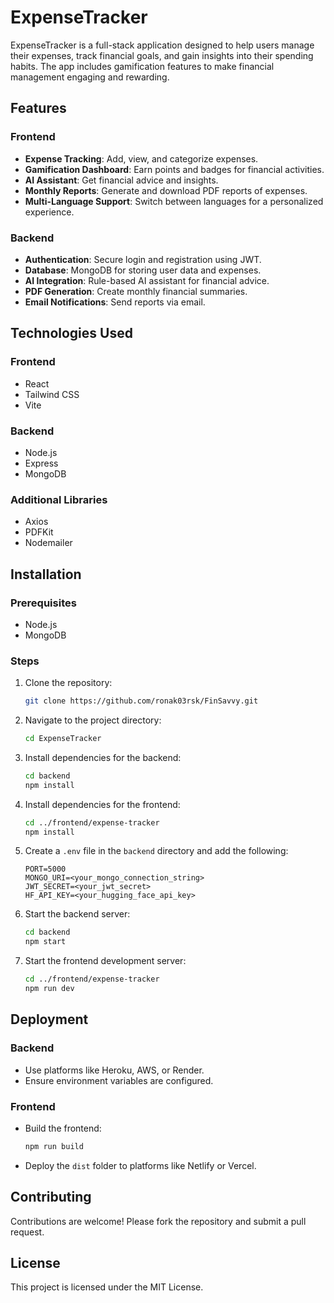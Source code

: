 # ExpenseTracker

ExpenseTracker is a full-stack application designed to help users manage their expenses, track financial goals, and gain insights into their spending habits. The app includes gamification features to make financial management engaging and rewarding.

## Features

### Frontend
- **Expense Tracking**: Add, view, and categorize expenses.
- **Gamification Dashboard**: Earn points and badges for financial activities.
- **AI Assistant**: Get financial advice and insights.
- **Monthly Reports**: Generate and download PDF reports of expenses.
- **Multi-Language Support**: Switch between languages for a personalized experience.

### Backend
- **Authentication**: Secure login and registration using JWT.
- **Database**: MongoDB for storing user data and expenses.
- **AI Integration**: Rule-based AI assistant for financial advice.
- **PDF Generation**: Create monthly financial summaries.
- **Email Notifications**: Send reports via email.

## Technologies Used

### Frontend
- React
- Tailwind CSS
- Vite

### Backend
- Node.js
- Express
- MongoDB

### Additional Libraries
- Axios
- PDFKit
- Nodemailer

## Installation

### Prerequisites
- Node.js
- MongoDB

### Steps
1. Clone the repository:
   ```bash
   git clone https://github.com/ronak03rsk/FinSavvy.git
   ```

2. Navigate to the project directory:
   ```bash
   cd ExpenseTracker
   ```

3. Install dependencies for the backend:
   ```bash
   cd backend
   npm install
   ```

4. Install dependencies for the frontend:
   ```bash
   cd ../frontend/expense-tracker
   npm install
   ```

5. Create a `.env` file in the `backend` directory and add the following:
   ```properties
   PORT=5000
   MONGO_URI=<your_mongo_connection_string>
   JWT_SECRET=<your_jwt_secret>
   HF_API_KEY=<your_hugging_face_api_key>
   ```

6. Start the backend server:
   ```bash
   cd backend
   npm start
   ```

7. Start the frontend development server:
   ```bash
   cd ../frontend/expense-tracker
   npm run dev
   ```

## Deployment

### Backend
- Use platforms like Heroku, AWS, or Render.
- Ensure environment variables are configured.

### Frontend
- Build the frontend:
  ```bash
  npm run build
  ```
- Deploy the `dist` folder to platforms like Netlify or Vercel.

## Contributing

Contributions are welcome! Please fork the repository and submit a pull request.

## License

This project is licensed under the MIT License.
